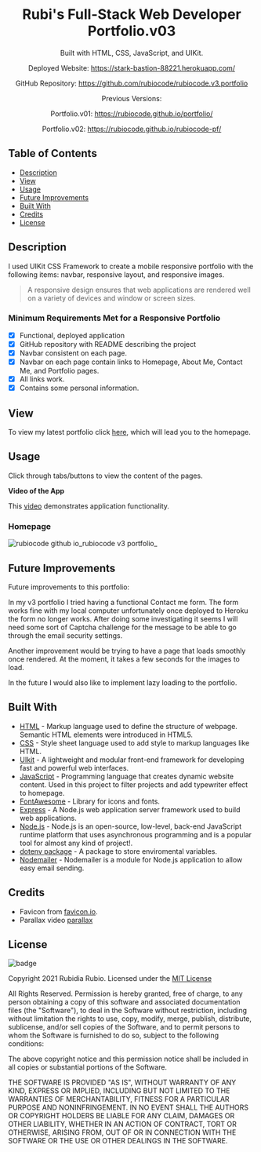 <div align="center">

# Rubi's Full-Stack Web Developer Portfolio.v03
 
Built with HTML, CSS, JavaScript, and UIKit.

Deployed Website: https://stark-bastion-88221.herokuapp.com/

GitHub Repository: https://github.com/rubiocode/rubiocode.v3.portfolio

Previous Versions:

Portfolio.v01: https://rubiocode.github.io/portfolio/ 

Portfolio.v02: https://rubiocode.github.io/rubiocode-pf/


</div>

## Table of Contents 

* [Description](#description)
* [View](#view)
* [Usage](#usage)
* [Future Improvements](#future-improvements)
* [Built With](#built-with)
* [Credits](#credits)
* [License](#license)


## Description 

I used UIKit CSS Framework to create a mobile responsive portfolio with the following items: navbar, responsive layout, and responsive images. 

> A responsive design ensures that web applications are rendered well on a variety of devices and window or screen sizes.

### Minimum Requirements Met for a Responsive Portfolio
- [x] Functional, deployed application
- [x] GitHub repository with README describing the project
- [x] Navbar consistent on each page.
- [x] Navbar on each page contain links to Homepage, About Me, Contact Me, and Portfolio pages.
- [x] All links work.
- [x] Contains some personal information.

<a name="view"></a>
## View

To view my latest portfolio click [here](https://stark-bastion-88221.herokuapp.com/), which will lead you to the homepage.


<a name="usage"></a>
## Usage 
Click through tabs/buttons to view the content of the pages.

**Video of the App**

This [video](https://drive.google.com/file/d/1ZMlQF_JUiyQRWKbklwhDOD0KMU-lwaia/view) demonstrates application functionality.

### Homepage
![rubiocode github io_rubiocode v3 portfolio_](https://user-images.githubusercontent.com/78938193/130565462-9c99e281-d65b-4e3b-b2be-292d85383b35.png)





## Future Improvements

Future improvements to this portfolio:

In my v3 portfolio I tried having a functional Contact me form. The form works fine with my local computer unfortunately once deployed to Heroku the form no longer works. After doing some investigating it seems I will need some sort of Captcha challenge for the message to be able to go through the email security settings. 

Another improvement would be trying to have a page that loads smoothly once rendered. At the moment, it takes a few seconds for the images to load. 

In the future I would also like to implement lazy loading to the portfolio. 


## Built With

* [HTML](https://html.spec.whatwg.org/) - Markup language used to define the structure of webpage. Semantic HTML elements were introduced in HTML5. 
* [CSS](https://www.w3.org/Style/CSS/) - Style sheet language used to add style to markup languages like HTML. 
* [UIkit](https://getuikit.com/) - A lightweight and modular front-end framework
for developing fast and powerful web interfaces.
* [JavaScript](https://developer.mozilla.org/en-US/docs/Web/JavaScript) - Programming language that creates dynamic website content. Used in this project to filter projects and add typewriter effect to homepage.
* [FontAwesome](https://fontawesome.com/) - Library for icons and fonts.
* [Express](https://expressjs.com/) - A Node.js web application server framework used to build web applications.
* [Node.js](https://nodejs.dev/learn/) - Node.js is an open-source, low-level, back-end JavaScript runtime platform that uses asynchronous programming and is a popular tool for almost any kind of project!.
* [dotenv package](https://nodejs.dev/learn/) - A package to store enviromental variables.
* [Nodemailer](https://nodemailer.com/about/) - Nodemailer is a module for Node.js application to allow easy email sending. 

## Credits

* Favicon from [favicon.io](https://favicon.io/). 
* Parallax video [parallax](https://www.youtube.com/watch?v=JttTcnidSdQ)

## License

![badge](https://img.shields.io/badge/License-mit-blue)

Copyright 2021 Rubidia Rubio. Licensed under the [MIT License](https://opensource.org/licenses/MIT)

All Rights Reserved. Permission is hereby granted, free of charge, to any person obtaining a copy of this software and associated documentation files (the "Software"), to deal in the Software without restriction, including without limitation the rights to use, copy, modify, merge, publish, distribute, sublicense, and/or sell copies of the Software, and to permit persons to whom the Software is furnished to do so, subject to the following conditions:

The above copyright notice and this permission notice shall be included in all copies or substantial portions of the
Software.

THE SOFTWARE IS PROVIDED "AS IS", WITHOUT WARRANTY OF ANY KIND, EXPRESS OR IMPLIED, INCLUDING BUT NOT LIMITED TO THE
WARRANTIES OF MERCHANTABILITY, FITNESS FOR A PARTICULAR PURPOSE AND NONINFRINGEMENT. IN NO EVENT SHALL THE AUTHORS OR
COPYRIGHT HOLDERS BE LIABLE FOR ANY CLAIM, DAMAGES OR OTHER LIABILITY, WHETHER IN AN ACTION OF CONTRACT, TORT OR
OTHERWISE, ARISING FROM, OUT OF OR IN CONNECTION WITH THE SOFTWARE OR THE USE OR OTHER DEALINGS IN THE SOFTWARE.
